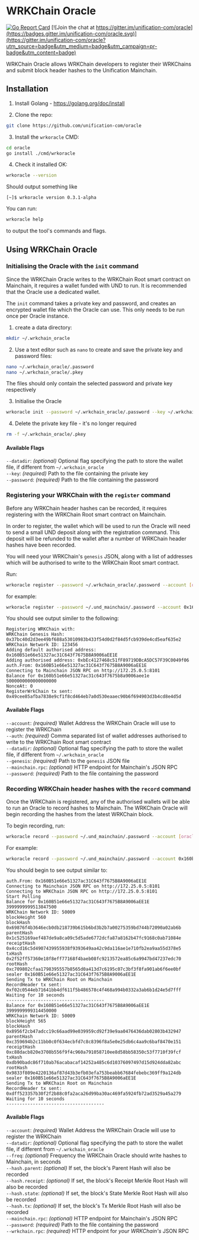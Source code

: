 # WRKChain Oracle

[![Go Report Card](https://goreportcard.com/badge/github.com/unification-com/oracle)](https://goreportcard.com/report/github.com/unification-com/oracle)
[![Join the chat at https://gitter.im/unification-com/oracle](https://badges.gitter.im/unification-com/oracle.svg)](https://gitter.im/unification-com/oracle?utm_source=badge&utm_medium=badge&utm_campaign=pr-badge&utm_content=badge)

WRKChain Oracle allows WRKChain developers to register their WRKChains and submit
block header hashes to the Unification Mainchain.

## Installation

1. Install Golang - https://golang.org/doc/install

2. Clone the repo:

```bash
git clone https://github.com/unification-com/oracle
```

3. Install the `wrkoracle` CMD:

```bash
cd oracle
go install ./cmd/wrkoracle
```

4. Check it installed OK:

```bash
wrkoracle --version
```

Should output something like

```
[~]$ wrkoracle version 0.3.1-alpha
```

You can run:

```bash
wrkoracle help
```

to output the tool's commands and flags.

## Using WRKChain Oracle

### Initialising the Oracle with the `init` command

Since the WRKChain Oracle writes to the WRKChain Root smart contract on Mainchain, 
it requires a wallet funded with UND to run. It is recommended that the Oracle
use a dedicated wallet.

The `init` command takes a private key and password, and creates an encrypted wallet
file which the Oracle can use. This only needs to be run once per Oracle instance.

1. create a data directory:

```bash
mkdir ~/.wrkchain_oracle
```

2. Use a text editor such as `nano` to create and save the private key and
password files:

```bash
nano ~/.wrkchain_oracle/.password
nano ~/.wrkchain_oracle/.pkey
```

The files should only contain the selected password and private key respectively

3. Initialise the Oracle

```bash
wrkoracle init --password ~/.wrkchain_oracle/.password --key ~/.wrkchain_oracle/.pkey 
```

4. Delete the private key file - it's no longer required

```bash
rm -f ~/.wrkchain_oracle/.pkey
```

#### Available Flags

`--datadir`: _(optional)_ Optional flag specifying the path to store the wallet file, if different from `~/.wrkchain_oracle`  
`--key`: _(required)_ Path to the file containing the private key  
`--password`: _(required)_ Path to the file containing the password

### Registering your WRKChain with the `register` command

Before any WRKChain header hashes can be recorded, it requires registering with the
WRKChain Root smart contract on Mainchain.

In order to register, the wallet which will be used to run the Oracle will need
to send a small UND deposit along with the registration command. This deposit
will be refunded to the wallet after a number of WRKChain header hashes have been
recorded.

You will need your WRKChain's `genesis` JSON, along with a list of addresses
which will be authorised to write to the WRKChain Root smart contract.

Run:
```bash
wrkoracle register --password ~/.wrkchain_oracle/.password --account [oracle_wallet_address] --genesis [/path/to/wrkchain.genesis.json] --auth [auth_address1,auth_address2] --mainchain.rpc "http://[mainchain-rpc-url]:[port]"
```

for example:

```bash
wrkoracle register --password ~/.und_mainchain/.password --account 0x160b51e66e51327ac31c643f7675b8a9006aee1e --genesis ./test/wrkchain.genesis.test.json --auth 0x160B51e66e51327ac31C643f7675B8A9006aEE1E,0xbEc4127468c51fF89719DBcA5DC57F39C0049f06 --mainchain.rpc "http://67.231.18.141:8101"
```

You should see output similer to the following:

```
Registering WRKChain with:
WRKChain Genesis Hash: 0x37bc40d2d3ee49bf688a53010983b433f54d0d2f84d5fcb939de4cd5eaf635e2
WRKChain Network ID: 123456
Adding default authorised address: 0x160B51e66e51327ac31C643f7675B8A9006aEE1E
Adding authorised address: 0xbEc4127468c51fF89719DBcA5DC57F39C0049f06
auth.From: 0x160B51e66e51327ac31C643f7675B8A9006aEE1E
Connecting to Mainchain JSON RPC on http://172.25.0.5:8101
Balance for 0x160b51e66e51327ac31c643f7675b8a9006aee1e 5000000000000000000
NonceAt: 0
RegisterWrkChain tx sent: 0x49cee85afba7838e9cf1f8cd464eb7a0d530eaaec90b6f694903d3b4cd8e4d5d
```

#### Available Flags
			
`--account`: _(required)_ Wallet Address the WRKChain Oracle will use to register 
the WRKChain  
`--auth`: _(required)_ Comma separated list of wallet addresses authorised to write 
to the WRKChain Root smart contract  
`--datadir`: _(optional)_ Optional flag specifying the path to store the wallet file, 
if different from `~/.wrkchain_oracle`  
`--genesis`: _(required)_ Path to the `genesis` JSON file  
`--mainchain.rpc`: _(optional)_ HTTP endpoint for Mainchain's JSON RPC  
`--password`: _(required)_ Path to the file containing the password  

### Recording WRKChain header hashes with the `record` command

Once the WRKChain is registered, any of the authorised wallets will be able to run
an Oracle to record hashes to Mainchain. The WRKChain Oracle will begin recording
the hashes from the latest WRKChain block.

To begin recording, run:

```bash
wrkoracle record --password ~/.und_mainchain/.password --account [oracle_wallet_address] --mainchain.rpc "http://[mainchain-rpc-url]:[port]" --wrkchain.rpc "http://[wrkchain-rpc-url]:[port]" [--hash.parent] [--hash.receipt] [--hash.tx] [--hash.state] --freq [seconds]
```

For example:

```bash
wrkoracle record --password ~/.und_mainchain/.password --account 0x160b51e66e51327ac31c643f7675b8a9006aee1e --mainchain.rpc "http://67.231.18.141:8101" --wrkchain.rpc "http://172.25.0.5:8101" --hash.parent --hash.receipt --hash.tx --hash.state --freq 60
```

You should begin to see output similar to:

```
auth.From: 0x160B51e66e51327ac31C643f7675B8A9006aEE1E
Connecting to Mainchain JSON RPC on http://172.25.0.5:8101
Connecting to WRKChain JSON RPC on http://172.25.0.5:8101
Start Polling
Balance for 0x160B51e66e51327ac31C643f7675B8A9006aEE1E 3999999999513847500
WRKChain Network ID: 50009
blockHeight 560
blockHash 0x69876f4b3646ecb0db218739b615b6bd3b2b7a00275359bd744b72090a02ab6b
parentHash 0x1c525169aef487de9a8ca09c5d5ade6772dcfa87a8162b47fc9168c0ab71084e
receiptHash 0x4ccd16c5d4907439955938f9393649aa42c9da116ae1e710fb2ea9aa55d378e5
txHash 0x2f52ff57360e18f8eff77168f4baeb08fc9213572ea85c6a9947bd47237edc70
rootHash 0xc709802cfaa1798395557b8565d0a413d7c6195c07c3bf3f8fa901ab6f6ee0bf
sealer 0x160B51e66e51327ac31C643f7675B8A9006aEE1E
Sending Tx to WRKChain Root on Mainchain
RecordHeader tx sent: 0xf02c0544eb71641bb4df611f5b486578c4f468a994b0332a3ab6b1d24e5d7fff
Waiting for 10 seconds
-------------------------------------
Balance for 0x160B51e66e51327ac31C643f7675B8A9006aEE1E 3999999999314450000
WRKChain Network ID: 50009
blockHeight 565
blockHash 0x8956f2cb47adcc19c66aad99e039959cd92f39e9aa0476436dab02803b432947
parentHash 0xc359694b2c11bb0c0f634ecbfd7c8c8396f8a5e0e25db6c4aa9c6baf8470e151
receiptHash 0xc88dacb820e3708b556f9f4c960a791058710ee8d58bb58350c53f7710f39fcf
txHash 0xdb90badc86f710ab76acabacaf14252a485c6d10376097497d15d924dda82abc
rootHash 0x9833f809e4220136af87d43b3efb03efa753beabb67684febebc369ff9a124db
sealer 0x160B51e66e51327ac31C643f7675B8A9006aEE1E
Sending Tx to WRKChain Root on Mainchain
RecordHeader tx sent: 0xdff523357b30f2f2b88c0fa2aca26d99ba30ac469fa5924fb72ad3529a45a279
Waiting for 10 seconds
-------------------------------------
```

#### Available Flags

`--account`: _(required)_ Wallet Address the WRKChain Oracle will use to register 
the WRKChain  
`--datadir`: _(optional)_ Optional flag specifying the path to store the wallet file, 
if different from `~/.wrkchain_oracle`  
`--freq`: _(optional)_ Frequency the WRKChain Oracle should write hashes to Mainchain, in seconds  
`--hash.parent`: _(optional)_ If set, the block's Parent Hash will also be recorded  
`--hash.receipt`: _(optional)_ If set, the block's Receipt Merkle Root Hash will also be recorded  
`--hash.state`: _(optional)_ If set, the block's State Merkle Root Hash will also be recorded  
`--hash.tx`: _(optional)_ If set, the block's Tx Merkle Root Hash will also be recorded  
`--mainchain.rpc`: _(optional)_ HTTP endpoint for Mainchain's JSON RPC  
`--password`: _(required)_ Path to the file containing the password  
`--wrkchain.rpc`: _(required)_ HTTP endpoint for *your WRKChain's* JSON RPC  
